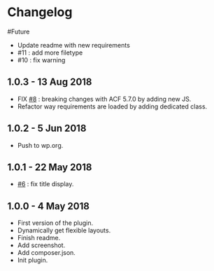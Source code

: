 # Changelog ##

#Future
* Update readme with new requirements
* #11 : add more filetype
* #10 : fix warning

## 1.0.3 - 13 Aug 2018
* FIX [#8](https://github.com/BeAPI/bea-beautiful-flexible/issues/8) : breaking changes with ACF 5.7.0 by adding new JS.
* Refactor way requirements are loaded by adding dedicated class.

## 1.0.2 - 5 Jun 2018
* Push to wp.org.

## 1.0.1 - 22 May 2018
* [#6](https://github.com/BeAPI/bea-beautiful-flexible/issues/6) : fix title display.

## 1.0.0 - 4 May 2018
* First version of the plugin.
* Dynamically get flexible layouts.
* Finish readme.
* Add screenshot.
* Add composer.json.
* Init plugin.
